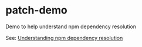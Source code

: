 # patch-demo

Demo to help understand npm dependency resolution

See: [Understanding npm dependency resolution](https://medium.com/learnwithrahul/understanding-npm-dependency-resolution-84a24180901b)
